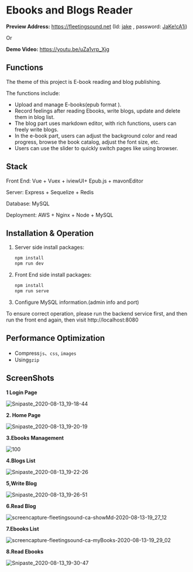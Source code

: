 # Ebooks and Blogs Reader
**Preview Address:** https://fleetingsound.net  (Id: <u>jake</u> , password: <u>JaKe!cA1i</u>)

Or

**Demo Video:** https://youtu.be/uZa1vrp_Xjg

## Functions

The theme of this project is E-book reading  and blog publishing. 

The functions include:

- Upload and manage E-books(epub format ). 
- Record feelings after reading Ebooks, write blogs, update and delete them in blog list.
- The blog part uses markdown editor, with rich functions, users can freely write blogs.
- In the e-book part, users can adjust the background color and read progress, browse the book catalog, adjust the font size, etc.
- Users can use the slider to quickly switch pages like using  browser.

## Stack

Front End:   Vue + Vuex + iviewUI+ Epub.js + mavonEditor

Server:   Express + Sequelize + Redis 

Database:   MySQL

Deployment:  AWS + Nginx + Node + MySQL 



## Installation & Operation

1. Server side install packages:

   ```js
   npm install 
   npm run dev
   ```

2. Front End  side install packages:

   ```js
   npm install
   npm run serve
   ```

3. Configure MySQL information.(admin info and port)

To ensure correct operation, please run the backend service first, and then run the front end again, then visit http://localhost:8080



## Performance Optimization

- Compress`js`、`css`, `images`
- Using`gzip` 



## ScreenShots

**1 Login Page**

![Snipaste_2020-08-13_19-18-44](README.assets/Snipaste_2020-08-13_19-18-44.png)



**2. Home Page**

![Snipaste_2020-08-13_19-20-19](README.assets/Snipaste_2020-08-13_19-20-19.png)



**3.Ebooks Management**

![100](README.assets/100-1597360923619.png)



**4.Blogs List**

![Snipaste_2020-08-13_19-22-26](README.assets/Snipaste_2020-08-13_19-22-26.png)



**5,Write Blog**

![Snipaste_2020-08-13_19-26-51](README.assets/Snipaste_2020-08-13_19-26-51.png)



**6.Read Blog**

![screencapture-fleetingsound-ca-showMd-2020-08-13-19_27_12](README.assets/screencapture-fleetingsound-ca-showMd-2020-08-13-19_27_12.png)



**7.Ebooks List**

![screencapture-fleetingsound-ca-myBooks-2020-08-13-19_29_02](README.assets/screencapture-fleetingsound-ca-myBooks-2020-08-13-19_29_02.png)



**8.Read Ebooks**

![Snipaste_2020-08-13_19-30-47](README.assets/Snipaste_2020-08-13_19-30-47.png)



